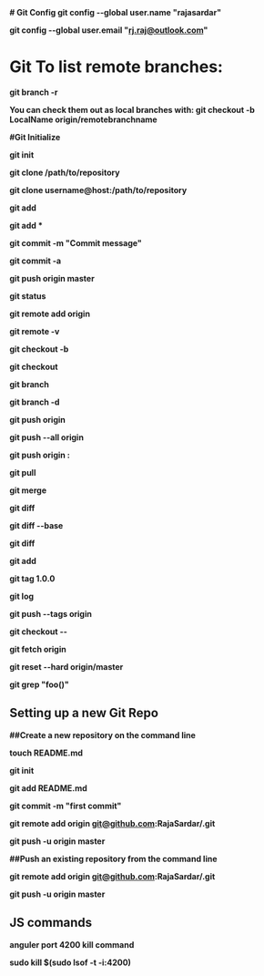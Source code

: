 <b>
# Git Config
git config --global user.name "rajasardar"

git config --global user.email "rj.raj@outlook.com"

# Git To list remote branches:
git branch -r

You can check them out as local branches with:
git checkout -b LocalName origin/remotebranchname

#Git Initialize 

git init

git clone /path/to/repository

git clone username@host:/path/to/repository

git add <filename>

git add *

git commit -m "Commit message"

git commit -a

git push origin master

git status

git remote add origin <server>

git remote -v

git checkout -b <branchname>

git checkout <branchname>

git branch

git branch -d <branchname>

git push origin <branchname>

git push --all origin

git push origin :<branchname>

git pull

git merge <branchname>

git diff

git diff --base <filename>

git diff <sourcebranch> <targetbranch>

git add <filename>

git tag 1.0.0 <commitID>

git log

git push --tags origin

git checkout -- <filename>

git fetch origin

git reset --hard origin/master

git grep "foo()"


<h2>Setting up a new Git Repo</h2>

##Create a new repository on the command line

touch README.md

git init

git add README.md

git commit -m "first commit"

git remote add origin git@github.com:RajaSardar/<reponame>.git

git push -u origin master

##Push an existing repository from the command line

git remote add origin git@github.com:RajaSardar/<reponame>.git

git push -u origin master

<h2>JS commands</h2>

anguler port 4200 kill command 

sudo kill $(sudo lsof -t -i:4200)

</b>

